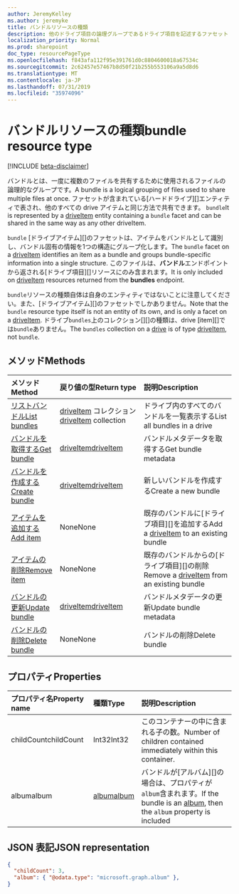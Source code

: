 ```yaml
---
author: JeremyKelley
ms.author: jeremyke
title: バンドルリソースの種類
description: 他のドライブ項目の論理グループであるドライブ項目を記述するファセット
localization_priority: Normal
ms.prod: sharepoint
doc_type: resourcePageType
ms.openlocfilehash: f843afa112f95e391761d0c8804600018a67534c
ms.sourcegitcommit: 2c62457e57467b8d50f21b255b553106a9a5d8d6
ms.translationtype: MT
ms.contentlocale: ja-JP
ms.lasthandoff: 07/31/2019
ms.locfileid: "35974096"
---
```

# <a name="bundle-resource-type"></a><span data-ttu-id="8c87e-103">バンドルリソースの種類</span><span class="sxs-lookup"><span data-stu-id="8c87e-103">bundle resource type</span></span>

[!INCLUDE [beta-disclaimer](../../includes/beta-disclaimer.md)]

<span data-ttu-id="8c87e-104">バンドルとは、一度に複数のファイルを共有するために使用されるファイルの論理的なグループです。</span><span class="sxs-lookup"><span data-stu-id="8c87e-104">A bundle is a logical grouping of files used to share multiple files at once.</span></span> <span data-ttu-id="8c87e-105">ファセットが含まれている[ハードドライブ][]エンティティで表され、他のすべての drive アイテムと同じ方法で共有できます。 `bundle`</span><span class="sxs-lookup"><span data-stu-id="8c87e-105">It is represented by a [driveItem][] entity containing a `bundle` facet and can be shared in the same way as any other driveItem.</span></span>

<span data-ttu-id="8c87e-106">`bundle` [ドライブアイテム][]のファセットは、アイテムをバンドルとして識別し、バンドル固有の情報を1つの構造にグループ化します。</span><span class="sxs-lookup"><span data-stu-id="8c87e-106">The `bundle` facet on a [driveItem][] identifies an item as a bundle and groups bundle-specific information into a single structure.</span></span> <span data-ttu-id="8c87e-107">このファイルは、**バンドル**エンドポイントから返される[ドライブ項目][]リソースにのみ含まれます。</span><span class="sxs-lookup"><span data-stu-id="8c87e-107">It is only included on [driveItem][] resources returned from the **bundles** endpoint.</span></span>

<span data-ttu-id="8c87e-108">`bundle`リソースの種類自体は自身のエンティティではないことに注意してください。また、[ドライブアイテム][]のファセットでしかありません。</span><span class="sxs-lookup"><span data-stu-id="8c87e-108">Note that the `bundle` resource type itself is not an entity of its own, and is only a facet on a [driveItem][].</span></span> <span data-ttu-id="8c87e-109">ドライブ`bundles`上のコレクション[][]の種類は、drive [item][]では`bundle`ありません。</span><span class="sxs-lookup"><span data-stu-id="8c87e-109">The `bundles` collection on a [drive][] is of type [driveItem][], not `bundle`.</span></span>

## <a name="methods"></a><span data-ttu-id="8c87e-110">メソッド</span><span class="sxs-lookup"><span data-stu-id="8c87e-110">Methods</span></span>

|                        <span data-ttu-id="8c87e-111">メソッド</span><span class="sxs-lookup"><span data-stu-id="8c87e-111">Method</span></span>             |         <span data-ttu-id="8c87e-112">戻り値の型</span><span class="sxs-lookup"><span data-stu-id="8c87e-112">Return type</span></span>      | <span data-ttu-id="8c87e-113">説明</span><span class="sxs-lookup"><span data-stu-id="8c87e-113">Description</span></span>        |
| :---------------------------------------- | :----------------------- | :------------------|
| <span data-ttu-id="8c87e-114">[リストバンドル][bundle-list]</span><span class="sxs-lookup"><span data-stu-id="8c87e-114">[List bundles][bundle-list]</span></span>               | <span data-ttu-id="8c87e-115">[driveItem][] コレクション</span><span class="sxs-lookup"><span data-stu-id="8c87e-115">[driveItem][] collection</span></span> | <span data-ttu-id="8c87e-116">ドライブ内のすべてのバンドルを一覧表示する</span><span class="sxs-lookup"><span data-stu-id="8c87e-116">List all bundles in a drive</span></span> |
| <span data-ttu-id="8c87e-117">[バンドルを取得する][bundle-get]</span><span class="sxs-lookup"><span data-stu-id="8c87e-117">[Get bundle][bundle-get]</span></span>                  | <span data-ttu-id="8c87e-118">[driveItem][]</span><span class="sxs-lookup"><span data-stu-id="8c87e-118">[driveItem][]</span></span>            | <span data-ttu-id="8c87e-119">バンドルメタデータを取得する</span><span class="sxs-lookup"><span data-stu-id="8c87e-119">Get bundle metadata</span></span> |
| <span data-ttu-id="8c87e-120">[バンドルを作成する][bundle-create]</span><span class="sxs-lookup"><span data-stu-id="8c87e-120">[Create bundle][bundle-create]</span></span>            | <span data-ttu-id="8c87e-121">[driveItem][]</span><span class="sxs-lookup"><span data-stu-id="8c87e-121">[driveItem][]</span></span>            | <span data-ttu-id="8c87e-122">新しいバンドルを作成する</span><span class="sxs-lookup"><span data-stu-id="8c87e-122">Create a new bundle</span></span> |
| <span data-ttu-id="8c87e-123">[アイテムを追加する][bundle-add-item]</span><span class="sxs-lookup"><span data-stu-id="8c87e-123">[Add item][bundle-add-item]</span></span>               | <span data-ttu-id="8c87e-124">None</span><span class="sxs-lookup"><span data-stu-id="8c87e-124">None</span></span>                     | <span data-ttu-id="8c87e-125">既存のバンドルに[ドライブ項目][]を追加する</span><span class="sxs-lookup"><span data-stu-id="8c87e-125">Add a [driveItem][] to an existing bundle</span></span> |
| <span data-ttu-id="8c87e-126">[アイテムの削除][bundle-remove-item]</span><span class="sxs-lookup"><span data-stu-id="8c87e-126">[Remove item][bundle-remove-item]</span></span>         | <span data-ttu-id="8c87e-127">None</span><span class="sxs-lookup"><span data-stu-id="8c87e-127">None</span></span>                     | <span data-ttu-id="8c87e-128">既存のバンドルからの[ドライブ項目][]の削除</span><span class="sxs-lookup"><span data-stu-id="8c87e-128">Remove a [driveItem][] from an existing bundle</span></span> |
| <span data-ttu-id="8c87e-129">[バンドルの更新][bundle-update]</span><span class="sxs-lookup"><span data-stu-id="8c87e-129">[Update bundle][bundle-update]</span></span>            | <span data-ttu-id="8c87e-130">[driveItem][]</span><span class="sxs-lookup"><span data-stu-id="8c87e-130">[driveItem][]</span></span>            | <span data-ttu-id="8c87e-131">バンドルメタデータの更新</span><span class="sxs-lookup"><span data-stu-id="8c87e-131">Update bundle metadata</span></span> |
| <span data-ttu-id="8c87e-132">[バンドルの削除][bundle-delete]</span><span class="sxs-lookup"><span data-stu-id="8c87e-132">[Delete bundle][bundle-delete]</span></span>            | <span data-ttu-id="8c87e-133">None</span><span class="sxs-lookup"><span data-stu-id="8c87e-133">None</span></span>                     | <span data-ttu-id="8c87e-134">バンドルの削除</span><span class="sxs-lookup"><span data-stu-id="8c87e-134">Delete bundle</span></span> |


## <a name="properties"></a><span data-ttu-id="8c87e-135">プロパティ</span><span class="sxs-lookup"><span data-stu-id="8c87e-135">Properties</span></span>

| <span data-ttu-id="8c87e-136">プロパティ名</span><span class="sxs-lookup"><span data-stu-id="8c87e-136">Property name</span></span> | <span data-ttu-id="8c87e-137">種類</span><span class="sxs-lookup"><span data-stu-id="8c87e-137">Type</span></span>      | <span data-ttu-id="8c87e-138">説明</span><span class="sxs-lookup"><span data-stu-id="8c87e-138">Description</span></span>
|:--------------|:----------|:------------------------------------------------
| <span data-ttu-id="8c87e-139">childCount</span><span class="sxs-lookup"><span data-stu-id="8c87e-139">childCount</span></span>    | <span data-ttu-id="8c87e-140">Int32</span><span class="sxs-lookup"><span data-stu-id="8c87e-140">Int32</span></span>     | <span data-ttu-id="8c87e-141">このコンテナーの中に含まれる子の数。</span><span class="sxs-lookup"><span data-stu-id="8c87e-141">Number of children contained immediately within this container.</span></span>
| <span data-ttu-id="8c87e-142">album</span><span class="sxs-lookup"><span data-stu-id="8c87e-142">album</span></span>         | <span data-ttu-id="8c87e-143">[album][]</span><span class="sxs-lookup"><span data-stu-id="8c87e-143">[album][]</span></span> | <span data-ttu-id="8c87e-144">バンドルが[アルバム][]の場合は、プロパティが`album`含まれます。</span><span class="sxs-lookup"><span data-stu-id="8c87e-144">If the bundle is an [album][], then the `album` property is included</span></span>

## <a name="json-representation"></a><span data-ttu-id="8c87e-145">JSON 表記</span><span class="sxs-lookup"><span data-stu-id="8c87e-145">JSON representation</span></span>

<!-- { "blockType": "resource", "@odata.type": "microsoft.graph.bundle" } -->
```json
{
  "childCount": 3,
  "album": { "@odata.type": "microsoft.graph.album" },
}
```

[album]: album.md
[drive]: drive.md
[driveItem]: driveItem.md

[bundle-list]: ../api/bundle-list.md
[bundle-get]: ../api/bundle-get.md
[bundle-create]: ../api/drive-post-bundles.md
[bundle-add-item]: ../api/bundle-addItem.md
[bundle-remove-item]: ../api/bundle-removeItem.md
[bundle-update]: ../api/bundle-update.md
[bundle-delete]: ../api/bundle-delete.md
